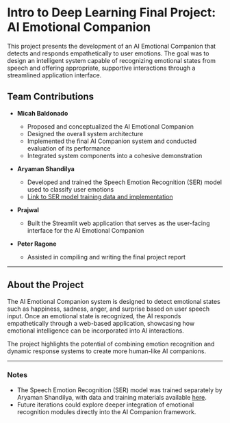 # Intro to Deep Learning Final Project: AI Emotional Companion

This project presents the development of an AI Emotional Companion that detects and responds empathetically to user emotions. The goal was to design an intelligent system capable of recognizing emotional states from speech and offering appropriate, supportive interactions through a streamlined application interface.

## Team Contributions

- **Micah Baldonado**  
  - Proposed and conceptualized the AI Emotional Companion  
  - Designed the overall system architecture  
  - Implemented the final AI Companion system and conducted evaluation of its performance  
  - Integrated system components into a cohesive demonstration

- **Aryaman Shandilya**  
  - Developed and trained the Speech Emotion Recognition (SER) model used to classify user emotions  
  - [Link to SER model training data and implementation](https://drive.google.com/drive/u/1/folders/1cAXtTGNGEGbsgpigPVp6YhzpltJeV2OA)

- **Prajwal**  
  - Built the Streamlit web application that serves as the user-facing interface for the AI Emotional Companion

- **Peter Ragone**  
  - Assisted in compiling and writing the final project report

---

## About the Project

The AI Emotional Companion system is designed to detect emotional states such as happiness, sadness, anger, and surprise based on user speech input. Once an emotional state is recognized, the AI responds empathetically through a web-based application, showcasing how emotional intelligence can be incorporated into AI interactions.

The project highlights the potential of combining emotion recognition and dynamic response systems to create more human-like AI companions.

---

### Notes
- The Speech Emotion Recognition (SER) model was trained separately by Aryaman Shandilya, with data and training materials available [here](https://drive.google.com/drive/u/1/folders/1cAXtTGNGEGbsgpigPVp6YhzpltJeV2OA).
- Future iterations could explore deeper integration of emotional recognition modules directly into the AI Companion framework.
